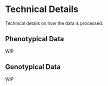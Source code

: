# Technical Details

Technical details on how the data is processed.

## Phenotypical Data

WIP

## Genotypical Data

WIP
